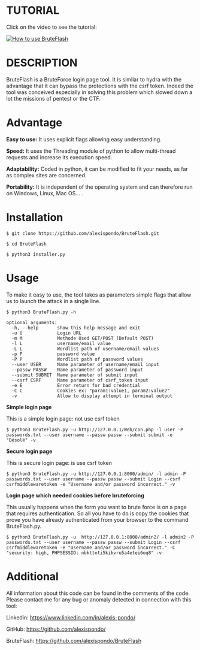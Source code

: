 # TUTORIAL
Click on the video to see the tutorial:

[![How to use BruteFlash ](https://user-images.githubusercontent.com/47490330/164007194-8bf783b8-9b6a-466d-b580-512732e84295.png)](https://youtu.be/SpmlBQNpE5c?t=1s "How to use BruteFlash ")

# DESCRIPTION

BruteFlash is a BruteForce login page tool.
It is similar to hydra with the advantage that it can bypass the protections with the csrf token.
Indeed the tool was conceived especially in solving this problem which slowed down a lot the missions of pentest or the CTF. 

# Advantage

**Easy to use:**
It uses explicit flags allowing easy understanding.

**Speed:** 
It uses the Threading module of python to allow multi-thread requests and increase its execution speed.

**Adaptability:** 
Coded in python, it can be modified to fit your needs, as far as complex sites are concerned.

**Portability:**
It is independent of the operating system and can therefore run on Windows, Linux, Mac OS... .

# Installation 

```
$ git clone https://github.com/alexispondo/BruteFlash.git
```

```
$ cd BruteFlash 
```

```
$ python3 installer.py 
```

# Usage

To make it easy to use, the tool takes as parameters simple flags that allow us to launch the attack in a single line.
```
$ python3 BruteFlash.py -h

optional arguments:
  -h, --help       show this help message and exit
  -u U             Login URL
  -m M             Methode Used GET/POST (Default POST)
  -l L             username/email value
  -L L             Wordlist path of username/email values
  -p P             password value
  -P P             Wordlist path of password values
  --user USER      Name parameter of username/email input
  --passw PASSW    Name parameter of password input
  --submit SUBMIT  Name parameter of submit input
  --csrf CSRF      Name parameter of csrf_token input
  -e E             Error return for bad credential
  -C C             Cookies ex: "param1:value1, param2:value2"
  -v               Allow to display attempt in terminal output

```
**Simple login page**

This is a simple login page: not use csrf token
```
$ python3 BruteFlash.py -u http://127.0.0.1/Web/con.php -l user -P passwords.txt --user username --passw passw --submit submit -e "Désolé" -v
```
**Secure login page**

This is secure login page: is use csrf token
```
$ python3 BruteFlash.py -u http://127.0.0.1:8000/admin/ -l admin -P passwords.txt --user username --passw passw --submit Login --csrf csrfmiddlewaretoken -e "Username and/or password incorrect." -v
```
**Login page which needed cookies before bruteforcing**

This usually happens when the form you want to brute force is on a page that requires authentication. So all you have to do is copy the cookies that prove you have already authenticated from your browser to the command BruteFlash.py.
```
$ python3 BruteFlash.py -u  http://127.0.0.1:8000/admin2/ -l admin2 -P passwords.txt --user username --passw passw --submit Login --csrf csrfmiddlewaretoken -e "Username and/or password incorrect." -C "security: high, PHPSESSID: nbkttnti5kikvru5a4etei6oq8" -v
```


# Additional

All information about this code can be found in the comments of the code.
Please contact me for any bug or anomaly detected in connection with this tool:

Linkedin: https://www.linkedin.com/in/alexis-pondo/

GitHub: https://github.com/alexispondo/

BruteFlash: https://github.com/alexispondo/BruteFlash
